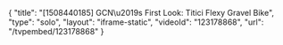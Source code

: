 {
    "title": "[1508440185] GCN\u2019s First Look: Titici Flexy Gravel Bike",
    "type": "solo",
    "layout": "iframe-static",
    "videoId": "123178868",
    "url": "\/tvpembed\/123178868"
}